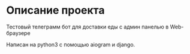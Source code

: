 # Описание проекта #  

Тестовый телеграмм бот для доставки еды с админ панелью в Web-браузере

Написан на  python3 с помощью aiogram и django.  
